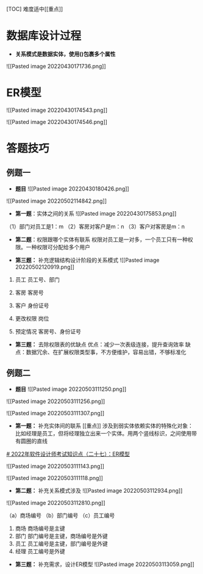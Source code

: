[TOC]
难度适中[[重点]]

# 数据库设计过程
* **关系模式是数据实体，使用()包裹多个属性**

![[Pasted image 20220430171736.png]]

# ER模型
![[Pasted image 20220430174543.png]]

![[Pasted image 20220430174546.png]]

# 答题技巧
## 例题一
* **题目**
![[Pasted image 20220430180426.png]]

![[Pasted image 20220502114842.png]]
* **第一题**：实体之间的关系
![[Pasted image 20220430175853.png]]

（1）部门对员工是1：m
（2）客房对客户是m：n
（3）客户对客房是m：n

* **第二题**：权限跟哪个实体有联系
权限对员工是一对多，一个员工只有一种权限。一种权限可分配给多个用户

* **第三题：** 补充逻辑结构设计阶段的关系模式
![[Pasted image 20220502120919.png]]
1. 员工
员工号、部门

2. 客房
客房号

3. 客户
身份证号

4. 更改权限
岗位

5. 预定情况
客房号、身份证号

* **第三题：** 去除权限表的优缺点
优点：减少一次表级连接，提升查询效率
缺点：数据冗余、在扩展权限类型事，不方便维护，容易出错，不够标准化


## 例题二

* **题目**
![[Pasted image 20220503111250.png]]

![[Pasted image 20220503111256.png]]

![[Pasted image 20220503111307.png]]


* **第一题：** 补充实体间的联系
[[重点]] 涉及到弱实体依赖实体的特殊化对象：比如经理是员工，但将经理独立出来一个实体。用两个竖线标识，之间使用带有圆圈的直线

[# 2022年软件设计师考试知识点（二十七）：ER模型](https://zhuanlan.zhihu.com/p/454916061)

![[Pasted image 20220503111143.png]]

![[Pasted image 20220503111118.png]]

* **第二题：** 补充关系模式涉及
![[Pasted image 20220503112934.png]]

![[Pasted image 20220503112810.png]]


  （a）商场编号
  （b）部门编号
  （c）员工编号

1. 商场
商场编号是主键
2. 部门
部门编号是主键，商场编号是外键
3. 员工
员工编号是主键，部门编号是外键
4. 经理
员工编号是外键

* **第三题：** 补充需求，设计ER模型
![[Pasted image 20220503113059.png]]

